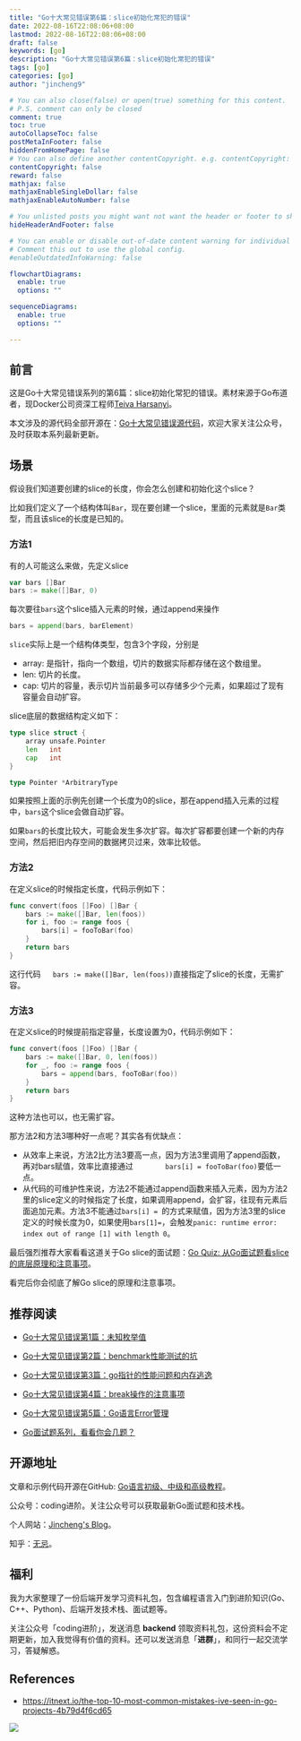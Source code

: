 ```yaml
---
title: "Go十大常见错误第6篇：slice初始化常犯的错误"
date: 2022-08-16T22:08:06+08:00
lastmod: 2022-08-16T22:08:06+08:00
draft: false
keywords: [go]
description: "Go十大常见错误第6篇：slice初始化常犯的错误"
tags: [go]
categories: [go]
author: "jincheng9"

# You can also close(false) or open(true) something for this content.
# P.S. comment can only be closed
comment: true
toc: true
autoCollapseToc: false
postMetaInFooter: false
hiddenFromHomePage: false
# You can also define another contentCopyright. e.g. contentCopyright: "This is another copyright."
contentCopyright: false
reward: false
mathjax: false
mathjaxEnableSingleDollar: false
mathjaxEnableAutoNumber: false

# You unlisted posts you might want not want the header or footer to show
hideHeaderAndFooter: false

# You can enable or disable out-of-date content warning for individual post.
# Comment this out to use the global config.
#enableOutdatedInfoWarning: false

flowchartDiagrams:
  enable: true
  options: ""

sequenceDiagrams: 
  enable: true
  options: ""

---
```


## 前言

这是Go十大常见错误系列的第6篇：slice初始化常犯的错误。素材来源于Go布道者，现Docker公司资深工程师[Teiva Harsanyi](https://teivah.medium.com/)。

本文涉及的源代码全部开源在：[Go十大常见错误源代码](https://github.com/jincheng9/go-tutorial/tree/main/workspace/senior/p28)，欢迎大家关注公众号，及时获取本系列最新更新。



## 场景

假设我们知道要创建的slice的长度，你会怎么创建和初始化这个slice？

比如我们定义了一个结构体叫`Bar`，现在要创建一个slice，里面的元素就是`Bar`类型，而且该slice的长度是已知的。

### 方法1

有的人可能这么来做，先定义slice

```go
var bars []Bar
bars := make([]Bar, 0)
```

每次要往`bars`这个slice插入元素的时候，通过append来操作

```go
bars = append(bars, barElement)
```

`slice`实际上是一个结构体类型，包含3个字段，分别是

- array: 是指针，指向一个数组，切片的数据实际都存储在这个数组里。
- len: 切片的长度。
- cap: 切片的容量，表示切片当前最多可以存储多少个元素，如果超过了现有容量会自动扩容。

slice底层的数据结构定义如下：

```go
type slice struct {
	array unsafe.Pointer
	len   int
	cap   int
}

type Pointer *ArbitraryType
```

如果按照上面的示例先创建一个长度为0的slice，那在append插入元素的过程中，`bars`这个slice会做自动扩容。

如果`bars`的长度比较大，可能会发生多次扩容。每次扩容都要创建一个新的内存空间，然后把旧内存空间的数据拷贝过来，效率比较低。

### 方法2

在定义slice的时候指定长度，代码示例如下：

```go
func convert(foos []Foo) []Bar {
	bars := make([]Bar, len(foos))
	for i, foo := range foos {
		bars[i] = fooToBar(foo)
	}
	return bars
}
```

这行代码`	bars := make([]Bar, len(foos))`直接指定了slice的长度，无需扩容。



###  方法3

在定义slice的时候提前指定容量，长度设置为0，代码示例如下：

```go
func convert(foos []Foo) []Bar {
	bars := make([]Bar, 0, len(foos))
	for _, foo := range foos {
		bars = append(bars, fooToBar(foo))
	}
	return bars
}
```

这种方法也可以，也无需扩容。

那方法2和方法3哪种好一点呢？其实各有优缺点：

* 从效率上来说，方法2比方法3要高一点，因为方法3里调用了append函数，再对bars赋值，效率比直接通过`		bars[i] = fooToBar(foo)`要低一点。
* 从代码的可维护性来说，方法2不能通过append函数来插入元素，因为方法2里的slice定义的时候指定了长度，如果调用append，会扩容，往现有元素后面追加元素。方法3不能通过`bars[i] = `的方式来赋值，因为方法3里的slice定义的时候长度为0，如果使用`bars[1]=`，会触发`panic: runtime error: index out of range [1] with length 0`。



最后强烈推荐大家看看这道关于Go slice的面试题：[Go Quiz: 从Go面试题看slice的底层原理和注意事项](https://mp.weixin.qq.com/s?__biz=Mzg2MTcwNjc1Mg==&mid=2247483741&idx=1&sn=486066a3a582faf457f91b8397178f64&chksm=ce124e32f965c72411e2f083c22531aa70bb7fa0946c505dc886fb054b2a644abde3ad7ea6a0&token=1846351524&lang=zh_CN#rd)。

看完后你会彻底了解Go slice的原理和注意事项。



## 推荐阅读

* [Go十大常见错误第1篇：未知枚举值](https://mp.weixin.qq.com/s?__biz=Mzg2MTcwNjc1Mg==&mid=2247484146&idx=1&sn=10fb12b643a2e37c090e5aa3bc583152&chksm=ce124d9df965c48bb954aeddabdff3db12738ded3875542250c5d0ef6cfd4417fc56580288b1&token=1912894792&lang=zh_CN#rd)

* [Go十大常见错误第2篇：benchmark性能测试的坑](https://mp.weixin.qq.com/s?__biz=Mzg2MTcwNjc1Mg==&mid=2247484163&idx=1&sn=b28d61c1f3ec9d914e698dce105ba5d1&chksm=ce124c6cf965c57a90bc85a5295ed9375103de20607b509f845583ff6686385df0ed96653d00&token=1912894792&lang=zh_CN#rd)

* [Go十大常见错误第3篇：go指针的性能问题和内存逃逸](https://mp.weixin.qq.com/s?__biz=Mzg2MTcwNjc1Mg==&mid=2247484247&idx=1&sn=faf716627afb00df646cecff023fb63c&chksm=ce124c38f965c52efd009a4c98691d56b5765dc7dce98aa49b226ad9274bd062d8d01e702e91&token=1899277735&lang=zh_CN#rd)

* [Go十大常见错误第4篇：break操作的注意事项](https://mp.weixin.qq.com/s?__biz=Mzg2MTcwNjc1Mg==&mid=2247484262&idx=1&sn=c1bea8af60444a4ef73c4d4d7a09d16d&chksm=ce124c09f965c51f3663ac9089a792d36c3685850e12695dd26d15a1a50f393b2d7c92b9983a&token=461369035&lang=zh_CN#rd)

* [Go十大常见错误第5篇：Go语言Error管理](https://mp.weixin.qq.com/s?__biz=Mzg2MTcwNjc1Mg==&mid=2247484274&idx=1&sn=711abea3c6fd5d15341ee1b34da8a160&chksm=ce124c1df965c50b3af84965f7ed30b574cd0b247ea6f77b944ec858bd43ee37f4c1554a5bce&token=1846351524&lang=zh_CN#rd)

* [Go面试题系列，看看你会几题？](https://mp.weixin.qq.com/mp/appmsgalbum?__biz=Mzg2MTcwNjc1Mg==&action=getalbum&album_id=2199553588283179010#wechat_redirect)

  

## 开源地址

文章和示例代码开源在GitHub: [Go语言初级、中级和高级教程](https://github.com/jincheng9/go-tutorial)。

公众号：coding进阶。关注公众号可以获取最新Go面试题和技术栈。

个人网站：[Jincheng's Blog](https://jincheng9.github.io/)。

知乎：[无忌](https://www.zhihu.com/people/thucuhkwuji)。



## 福利

我为大家整理了一份后端开发学习资料礼包，包含编程语言入门到进阶知识(Go、C++、Python)、后端开发技术栈、面试题等。

关注公众号「coding进阶」，发送消息 **backend** 领取资料礼包，这份资料会不定期更新，加入我觉得有价值的资料。还可以发送消息「**进群**」，和同行一起交流学习，答疑解惑。



## References

* https://itnext.io/the-top-10-most-common-mistakes-ive-seen-in-go-projects-4b79d4f6cd65

![](/img/wechat.png)

